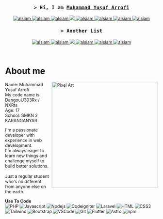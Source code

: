 <!-- Intro  -->
<h3 align="center">
    <samp>&gt; Hi, I am
        <b><a target="_blank" href="https://blog.ayohosting.repl.co/">Muhammad Yusuf Arrofi</a></b>
    </samp>
</h3>

<p align="center">
    <a href="" target="_blank">
        <img src="https://img.shields.io/badge/WhatsApp-25D366?style=for-the-badge&logo=WhatsApp&logoColor=white" alt="alsiam" />
    </a>
    <a href="https://blog.ayohosting.repl.co/" target="blank">
        <img src="https://img.shields.io/badge/Website-DC143C?style=for-the-badge&logo=medium&logoColor=white" alt="alsiam" />
    </a>
    <a href="https://linkedin.com/in/al-siam](https://www.linkedin.com/in/muhammad-yusuf-arrofi-a26140299/)" target="_blank">
        <img src="https://img.shields.io/badge/LinkedIn-0077B5?style=for-the-badge&logo=linkedin&logoColor=white" alt="alsiam"/>
    </a>
    <a href="https://twitter.com/MYArrofi" target="_blank">
        <img src="https://img.shields.io/badge/X-000000?style=for-the-badge&logo=x&logoColor=white"/>
    </a>
    <a href="https://www.instagram.com/my_arrofi/" target="_blank">
        <img src="https://img.shields.io/badge/Instagram-fe4164?style=for-the-badge&logo=instagram&logoColor=white" alt="alsiam" />
    </a>
        <a href="https://open.spotify.com/user/316j463posxxpcx5sfcacxrfz7em" target="_blank">
        <img src="https://img.shields.io/badge/Spotify-1ED760?&style=for-the-badge&logo=spotify&logoColor=white" alt="alsiam" />
    </a>
    <a href="https://github.com/NXRts" target="_blank">
        <img src="https://img.shields.io/badge/GitHub-100000?style=for-the-badge&logo=github&logoColor=white" alt="alsiam" />
    </a>
    <a href="" target="_blank">
        <img src="https://img.shields.io/badge/Windows-0078D6?style=for-the-badge&logo=windows&logoColor=white" alt="alsiam" />
    </a>
</p>
<h3 align="center">
    <samp>&gt; Another List</samp>
</h3>
<p align="center">
    <a href="" target="blank">
        <img src="https://img.shields.io/badge/Bitcoin-000000?style=for-the-badge&logo=bitcoin&logoColor=white" alt="alsiam" />
    </a>
    <a href="" target="_blank">
        <img src="https://img.shields.io/badge/Canva-%2300C4CC.svg?&style=for-the-badge&logo=Canva&logoColor=white" alt="alsiam"/>
    </a>
    <a href="" target="_blank">
        <img src="https://img.shields.io/badge/Unsplash-000000?style=for-the-badge&logo=Unsplash&logoColor=white" />
    </a>
    <a href="" target="_blank">
        <img src="https://img.shields.io/badge/W3Schools-04AA6D?style=for-the-badge&logo=W3Schools&logoColor=white" alt="alsiam" />
    </a>
    <a href="" target="_blank">
        <img src="https://img.shields.io/badge/Steam-000000?style=for-the-badge&logo=steam&logoColor=white" alt="alsiam" />
    </a>
    <a href="" target="_blank">
        <img src="https://img.shields.io/badge/Discord-5865F2?style=for-the-badge&logo=discord&logoColor=white" alt="alsiam" />
    </a>

    
    
</p>
<br />

<!-- About Section -->
 # About me
 
<p>
<img align="right" width="350" src="https://s5.gifyu.com/images/Si9GH.png" alt="Pixel Art" />
  
Name: Muhammad Yusuf Arrofi<br/>
My code name is DangouU303Rx / NXRts<br/>
Age: 17<br/>
School: SMKN 2 KARANGANYAR<br/>

I'm a passionate developer with experience in web development.<br/>
I'm always eager to learn new things and challenge myself to build better solutions.<br/><br/>
Just a regular student who's no different from anyone else on the earth.<br/>

</p>

<b>Use To Code</b>
<br/>
![PHP](https://img.shields.io/badge/PHP-777BB4?style=for-the-badge&logo=php&logoColor=white)
![Javascript](https://img.shields.io/badge/Javascript-F0DB4F?style=for-the-badge&labelColor=black&logo=javascript&logoColor=F0DB4F)
![Nodejs](https://img.shields.io/badge/Nodejs-3C873A?style=for-the-badge&labelColor=black&logo=node.js&logoColor=3C873A)
![Codeigniter](https://img.shields.io/badge/Codeigniter-EF4223?style=for-the-badge&logo=codeigniter&logoColor=white)
![Laravel](https://img.shields.io/badge/Laravel-FF2D20?style=for-the-badge&logo=laravel&logoColor=white)
![HTML](https://img.shields.io/badge/HTML5-E34F26?style=for-the-badge&logo=html5&logoColor=white)
![CSS3](https://img.shields.io/badge/CSS3-1572B6?style=for-the-badge&logo=css3&logoColor=white)
![Tailwind](https://img.shields.io/badge/Tailwind_CSS-092749?style=for-the-badge&logo=tailwindcss&logoColor=06B6D4&labelColor=000000)
![Bootstrap](https://img.shields.io/badge/Bootstrap-563D7C?style=for-the-badge&logo=bootstrap&logoColor=white)
![VSCode](https://img.shields.io/badge/Visual_Studio-0078d7?style=for-the-badge&logo=visual%20studio&logoColor=white)
![Git](https://img.shields.io/badge/Git-F05032?style=for-the-badge&logo=git&logoColor=white)
![Flutter](https://img.shields.io/badge/Flutter-02569B?style=for-the-badge&logo=flutter&logoColor=white)
![Astro](https://img.shields.io/badge/Astro-0C1222?style=for-the-badge&logo=astro&logoColor=FDFDFE)
![npm](https://img.shields.io/badge/npm-CB3837?style=for-the-badge&logo=npm&logoColor=white)

